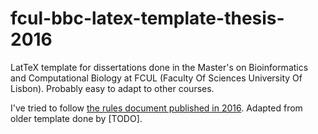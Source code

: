 # fcul-bbc-latex-template-thesis-2016
LatTeX template for dissertations done in the Master's on Bioinformatics and Computational Biology at FCUL (Faculty Of Sciences University Of Lisbon). Probably easy to adapt to other courses.

I've tried to follow [the rules document published in 2016](http://bmg.fc.ul.pt/Info/Leis/pos-grad/Regulam%20Mestrados%20FCUL%202016.pdf). Adapted from older template done by [TODO].
